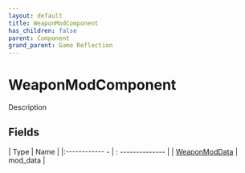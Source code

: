 ```yaml
---
layout: default
title: WeaponModComponent
has_children: false
parent: Component
grand_parent: Game Reflection
---
```

# WeaponModComponent
Description 

## Fields
| Type | Name |
|:------------ - | : -------------- |
| [WeaponModData](game-reflection/classes/weapon_mod_data.md) | mod_data |
